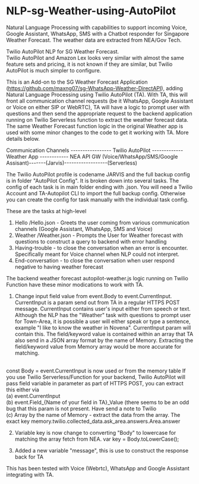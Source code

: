 # NLP-sg-Weather-using-AutoPilot
Natural Language Processing with capabilities to support incoming Voice, Google Assistant, WhatsApp, SMS with a Chatbot responder for Singapore Weather Forecast. The weather data are extracted from NEA/Gov Tech. <br>

Twilio AutoPilot NLP for SG Weather Forecast. <br>
Twilio AutoPilot and Amazon Lex looks very similar with almost the same feature sets and pricing, it is not known if they are similar, but Twilio AutoPilot is much simpler to configure.

This is an Add-on to the SG Weather Forecast Application (https://github.com/maxng07/sg-WhatsApp-Weather-DirectAPI), adding Natural Language Processing using Twilio AutoPilot (TA). With TA, this will front all communication channel requests (be it WhatsApp, Google Assistant or Voice on either SIP or WebRTC), TA will have a logic to prompt user with questions and then send the appropriate request to the backend application running on Twilio Serverless function to extract the weather forecast data. The same Weather Forecast function logic in the original Weather app is used with some minor changes to the code to get it working with TA. More details below.

 Communication Channels ----------------- Twilio AutoPilot ------------- Weather App ------------ NEA API GW
(Voice/WhatsApp/SMS/Google Assisant)-------(Jarvis)------------------(Serverless)


The Twilio AutoPilot profile is codename JARVIS and the full backup config is in folder "AutoPilot Config". It is broken down into several tasks. The config of each task is in main folder ending with .json. You will need a Twilio Account and TA-Autopilot CLI to import the full backup config. Otherwise you can create the config for task manually with the individual task config. <br>

These are the tasks at high-level 
1. Hello /Hello.json - Greets the user coming from various communication channels (Google Assistant, WhatsApp, SMS and Voice)
2. Weather /Weather.json - Prompts the User for Weather forecast with questions to construct a query to backend with error handling
3. Having-trouble - to close the conversation when an error is encounter. Specifically meant for Voice channel when NLP could not interpret.
4. End-conversation - to close the conversation when user respond negative to having weather forecast

The backend weather forecast autopilot-weather.js logic running on Twilio Function have these minor modications to work with TA.
1. Change input field value from event.Body to event.CurrentInput. CurrentInput is a param send out from TA in a regular HTTPS POST message. CurrentInput contains user's input either from speech or text. Although the NLP has the "Weather" task with questions to prompt user for Town-Area, it is possible a user will either speak or type a sentence, example "I like to know the weather in Novena". CurrentInput param will contain this. The field/keyword value is contained within an array that TA also send in a JSON array format by the name of Memory. Extracting the field/keyword value from Memory array would be more accurate for matching. 
<br>
const Body = event.CurrentInput is now used or from the memory table 
If you use Twilio Serverless/Function for your backend, Twilio AutoPilot will pass field variable in parameter as part of HTTPS POST, you can extract this either via <br>
(a) event.CurrentInput <br>
(b) event.Field_{Name of your field in TA}_Value (there seems to be an odd bug that this param is not present. Have send a note to Twilio <br>
(c) Array by the name of Memory - extract the data from the array. The exact key memory.twilio.collected_data.ask_area.answers.Area.answer <br>

2. Variable key is now change to converting "Body" to lowercase for matching the array fetch from NEA.
var key = Body.toLowerCase();

3. Added a new variable "message", this is use to construct the response back for TA

This has been tested with Voice (Webrtc), WhatsApp and Google Assistant integrating with TA. 

